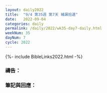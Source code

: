 ```yaml
---
layout: daily2022
title:  "9/4 第35週 第7天 補漏拾遺"
date:   2022-09-04
categories: daily
permalink: /daily/2022/wk35-day7-daily.html
weekNum: 35
dayNum: 7
cycle: 2022
---
```


{%- include BibleLinks2022.html -%}

### 禱告：

### 筆記與回應：

